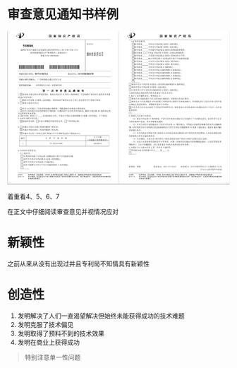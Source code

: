 # 审查意见通知书样例

![](images/图片1.png)

着重看4、5、6、7

在正文中仔细阅读审查意见并视情况应对

# 新颖性

之前从来从没有出现过并且专利局不知情具有新颖性

# 创造性

1. 发明解决了人们一直渴望解决但始终未能获得成功的技术难题
2. 发明克服了技术偏见
3. 发明取得了预料不到的技术效果
4. 发明在商业上获得成功

> 特别注意单一性问题